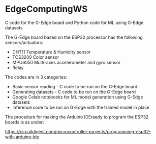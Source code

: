 # EdgeComputingWS
C code for the G-Edge board and Python code for ML using G-Edge datasets

The G-Edge board based on the ESP32 processor has the following sensors/actuators:
- DHT11 Temperature & Humidity sensor
- TCS3200 Color sensor
- MPU6050 Multi-axes accelerometer and gyro sensor
- Relay

The codes are in 3 categories:
- Basic sensor reading - C code to be run on the G-Edge board
- Generating datasets - C code to be run on the G-Edge board
- Google Colab notebooks for ML model generation using G-Edge datasets
- Inference code to be run on G-Edge with the trained model in place

The procedure for making the Arduino IDEraedy to program the ESP32 boards is as under:

https://circuitdigest.com/microcontroller-projects/programming-esp32-with-arduino-ide
